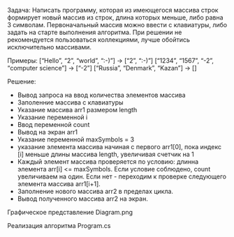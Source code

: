 Задача: Написать программу, которая из имеющегося массива строк формирует новый массив из строк, длина которых меньше, либо равна 3 символам. 
Первоначальный массив можно ввести с клавиатуры, либо задать на старте выполнения алгоритма.
При решении не рекомендуется пользоваться коллекциями, лучше обойтись исключительно массивами.

Примеры: [“Hello”, “2”, “world”, “:-)”] → [“2”, “:-)”] [“1234”, “1567”, “-2”, “computer science”] → [“-2”] [“Russia”, “Denmark”, “Kazan”] → []

Решение:

- Вывод запроса на ввод количества элементов массива
- Заполенние массива с клавиатуры
- Указание массива arr1 размером length
- Указание переменной i 
- Ввод переменной count 
- Вывод на экран arr1
- Указание переменной maxSymbols = 3
- указание элемента массива начиная с первого arr1[0], пока индекс [i] меньше длины массива length, увеличивая счетчик на 1
- Каждый элемент массива проверяется по условию: длинна элемента arr[i] <= maxSymbols. Если условие соблюдено, count увеличиваем на один. 
  Если нет - переходим к проверке следующего элемента массива arr1[i+1].
- Заполнение нового массива arr2 в пределах цикла. 
- Вывод полученного массива arr2 на экран.

Графическое представление  Diagram.png

Реализация алгоритма Program.cs

